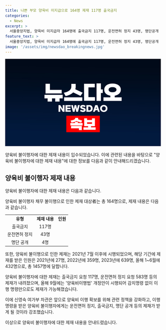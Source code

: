 ```yaml
---
title: 나쁜 부모 양육비 미지급으로 164명 제재 117명 출국금지
categories:
  - News
excerpt: >
  서울중앙지법, 양육비 미지급자 164명에 출국금지 117명, 운전면허 정지 43명, 명단공개 4명 등 제재. 올해 신규 제재자 432명으로 누적 1457명. 양육비이행법 강화로 제재 절차 간소화, 양육비 이행확보 정책 강조. 신영숙 여가부 차관 양육비 이행에 대한 강력한 제재와 지원 정책으로 미지급 문제 해결에 힘쓸 것이라 밝혔다.
feature_text: >
  서울중앙지법, 양육비 미지급자 164명에 출국금지 117명, 운전면허 정지 43명, 명단공개 4명 등 제재. 올해 신규 제재자 432명으로 누적 1457명. 양육비이행법 강화로 제재 절차 간소화, 양육비 이행확보 정책 강조. 신영숙 여가부 차관 양육비 이행에 대한 강력한 제재와 지원 정책으로 미지급 문제 해결에 힘쓸 것이라 밝혔다.
image: '/assets/img/newsdao_breakingnews.jpg'
---
```


<p><img src="/assets/img/newsdao_breakingnews.jpg" alt="pcversion 속보" /></p>

<p>양육비 불이행자에 대한 제재 내용이 입수되었습니다. 이에 관련된 내용을 바탕으로 "양육비 불이행자에 대한 제재 내용"에 대한 정보를 다음과 같이 안내해드리겠습니다.</p>

<h2 data-ke-size="size26">양육비 불이행자 제재 내용</h2>

<p>양육비 불이행자에 대한 제재 내용은 다음과 같습니다.</p>

<p data-ke-size="size16">양육비 불이행자 채무 불이행으로 인한 제재 대상者는 총 164명으로, 제재 내용은 다음과 같습니다.</p>

<table>
  <tbody>
    <tr>
      <td style="text-align: center; height: 17px;"><b>유형</b></td>
      <td style="text-align: center; height: 17px;"><b>제재 내용</b></td>
      <td style="text-align: center; height: 17px;"><b>인원</b></td>
    </tr>
    <tr>
      <td style="text-align: center; height: 17px;">출국금지</td>
      <td style="text-align: center; height: 17px;">117명</td>
      <td style="text-align: center; height: 17px;"></td>
    </tr>
    <tr>
      <td style="text-align: center; height: 17px;">운전면허 정지</td>
      <td style="text-align: center; height: 17px;">43명</td>
      <td style="text-align: center; height: 17px;"></td>
    </tr>
    <tr>
      <td style="text-align: center; height: 17px;">명단 공개</td>
      <td style="text-align: center; height: 17px;">4명</td>
      <td style="text-align: center; height: 17px;"></td>
    </tr>
  </tbody>
</table>

<p data-ke-size="size16">또한, 양육비 불이행으로 인한 제재는 2021년 7월 이후에 시행되었으며, 해당 기간에 제재를 받은 인원은 2021년에 27명, 2022년에 359명, 2023년에 639명, 올해 1~6월에 432명으로, 총 1457명에 달합니다.</p>

<p data-ke-size="size16">양육비 불이행자에 대한 제재는 출국금지 요청 117명, 운전면허 정지 요청 583명 등의 제재가 내려졌으며, 올해 9월에는 '양육비이행법' 개정안이 시행되어 감치명령 없이 이행 명령만으로도 제재가 가능해졌습니다.</p>

<p data-ke-size="size16">이에 신영숙 여가부 차관은 앞으로 양육비 이행 확보를 위해 관련 정책을 강화하고, 이행명령을 받은 양육비 불이행자에게는 운전면허 정지, 출국금지, 명단 공개 등의 제재가 받게 될 것이라 강조했습니다.</p>

<p>이상으로 양육비 불이행자에 대한 제재 내용을 안내드렸습니다.</p>


